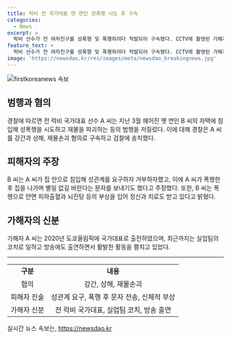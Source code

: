 ```yaml
---
title: 럭비 전 국가대표 옛 연인 성폭행 시도 후 구속
categories:
  - News
excerpt: >
  럭비 선수가 전 여자친구를 성폭행 및 폭행하려다 적발되어 구속됐다. CCTV에 촬영된 가해자의 폭력적인 행동이 공개됐으며, 피해자가 경찰에 신고한 사건으로 심각한 경미한 부상을 입었음이 밝혀졌다. 전국대표 출신으로 알려진 가해자의 충격적인 범행에 대한 세부 사항이 공개돼 사회적 관심을 끌고 있다. (정확한 숫자, 재판 결과, 추가 사실 등에 대한 언급은 하지 않음)
feature_text: >
  럭비 선수가 전 여자친구를 성폭행 및 폭행하려다 적발되어 구속됐다. CCTV에 촬영된 가해자의 폭력적인 행동이 공개됐으며, 피해자가 경찰에 신고한 사건으로 심각한 경미한 부상을 입었음이 밝혀졌다. 전국대표 출신으로 알려진 가해자의 충격적인 범행에 대한 세부 사항이 공개돼 사회적 관심을 끌고 있다. (정확한 숫자, 재판 결과, 추가 사실 등에 대한 언급은 하지 않음)
image: 'https://newsdao.kr/res/images/meta/newsdao_breakingnews.jpg'
---
```


<p><img src="https://newsdao.kr/res/images/meta/newsdao_breakingnews.jpg" alt="firstkoreanews 속보" /></p>

<h2 data-ke-size="size26">범행과 혐의</h2>

<p data-ke-size="size16">경찰에 따르면 전 럭비 국가대표 선수 A 씨는 지난 3월 헤어진 옛 연인 B 씨의 자택에 침입해 성폭행을 시도하고 재물을 파괴하는 등의 범행을 저질렀다. 이에 대해 경찰은 A 씨를 강간과 상해, 재물손괴 혐의로 구속하고 검찰에 송치했다.</p>

<h2 data-ke-size="size26">피해자의 주장</h2>

<p data-ke-size="size16">B 씨는 A 씨가 집 안으로 침입해 성관계를 요구하자 거부하자했고, 이에 A 씨가 폭행한 후 집을 나가며 별일 없길 바란다는 문자를 보내기도 했다고 주장했다. 또한, B 씨는 폭행으로 안면 피하출혈과 뇌진탕 등의 부상을 입어 정신과 치료도 받고 있다고 밝혔다.</p>

<h2 data-ke-size="size26">가해자의 신분</h2>

<p data-ke-size="size16">가해자 A 씨는 2020년 도쿄올림픽에 국가대표로 출전하였으며, 최근까지는 실업팀의 코치로 일하고 방송에도 출연하면서 활발한 활동을 펼치고 있었다.</p>

<hr>

<table>
  <tr>
    <td style="text-align: center; height: 17px;"><b>구분</b></td>
    <td style="text-align: center; height: 17px;"><b>내용</b></td>
  </tr>
  <tr>
    <td style="text-align: center; height: 17px;">혐의</td>
    <td style="text-align: center; height: 17px;">강간, 상해, 재물손괴</td>
  </tr>
  <tr>
    <td style="text-align: center; height: 17px;">피해자 진술</td>
    <td style="text-align: center; height: 17px;">성관계 요구, 폭행 후 문자 전송, 신체적 부상</td>
  </tr>
  <tr>
    <td style="text-align: center; height: 17px;">가해자 신분</td>
    <td style="text-align: center; height: 17px;">전 럭비 국가대표, 실업팀 코치, 방송 출연</td>
  </tr>
</table>
실시간 뉴스 속보는, <a href="https://newsdao.kr" rel="dofollow">https://newsdao.kr</a>


